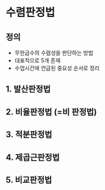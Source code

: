 # 수렴판정법
## 정의
* 무한급수의 수렴성을 판단하는 방법
* 대표적으로 5개 존재
* 수업시간에 언급된 중요성 순서로 정리

## 1. 발산판정법

## 2. 비율판정법 (=비 판정법)

## 3. 적분판정법

## 4. 제곱근판정법

## 5. 비교판정법